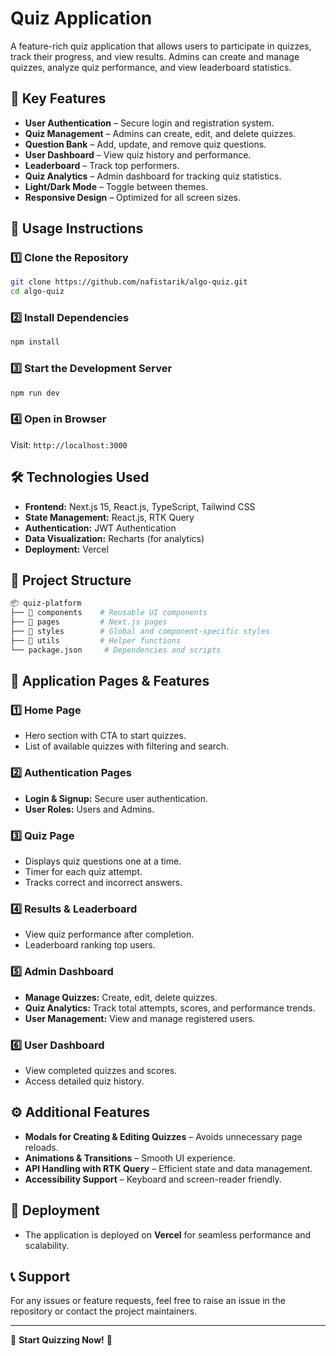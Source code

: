 # Quiz Application

A feature-rich quiz application that allows users to participate in quizzes, track their progress, and view results. Admins can create and manage quizzes, analyze quiz performance, and view leaderboard statistics.

## 🚀 Key Features

- **User Authentication** – Secure login and registration system.
- **Quiz Management** – Admins can create, edit, and delete quizzes.
- **Question Bank** – Add, update, and remove quiz questions.
- **User Dashboard** – View quiz history and performance.
- **Leaderboard** – Track top performers.
- **Quiz Analytics** – Admin dashboard for tracking quiz statistics.
- **Light/Dark Mode** – Toggle between themes.
- **Responsive Design** – Optimized for all screen sizes.

## 📌 Usage Instructions

### 1️⃣ Clone the Repository
```sh
git clone https://github.com/nafistarik/algo-quiz.git
cd algo-quiz
```

### 2️⃣ Install Dependencies
```sh
npm install
```

### 3️⃣ Start the Development Server
```sh
npm run dev
```

### 4️⃣ Open in Browser
Visit: `http://localhost:3000`

## 🛠️ Technologies Used

- **Frontend:** Next.js 15, React.js, TypeScript, Tailwind CSS
- **State Management:** React.js, RTK Query
- **Authentication:** JWT Authentication
- **Data Visualization:** Recharts (for analytics)
- **Deployment:** Vercel

## 📂 Project Structure
```bash
📦 quiz-platform
├── 📂 components    # Reusable UI components
├── 📂 pages         # Next.js pages
├── 📂 styles        # Global and component-specific styles
├── 📂 utils         # Helper functions
└── package.json     # Dependencies and scripts
```

## 📌 Application Pages & Features

### **1️⃣ Home Page**
- Hero section with CTA to start quizzes.
- List of available quizzes with filtering and search.

### **2️⃣ Authentication Pages**
- **Login & Signup:** Secure user authentication.
- **User Roles:** Users and Admins.

### **3️⃣ Quiz Page**
- Displays quiz questions one at a time.
- Timer for each quiz attempt.
- Tracks correct and incorrect answers.

### **4️⃣ Results & Leaderboard**
- View quiz performance after completion.
- Leaderboard ranking top users.

### **5️⃣ Admin Dashboard**
- **Manage Quizzes:** Create, edit, delete quizzes.
- **Quiz Analytics:** Track total attempts, scores, and performance trends.
- **User Management:** View and manage registered users.

### **6️⃣ User Dashboard**
- View completed quizzes and scores.
- Access detailed quiz history.

## ⚙️ Additional Features

- **Modals for Creating & Editing Quizzes** – Avoids unnecessary page reloads.
- **Animations & Transitions** – Smooth UI experience.
- **API Handling with RTK Query** – Efficient state and data management.
- **Accessibility Support** – Keyboard and screen-reader friendly.

## 📌 Deployment

- The application is deployed on **Vercel** for seamless performance and scalability.

## 📞 Support

For any issues or feature requests, feel free to raise an issue in the repository or contact the project maintainers.

---

🎯 **Start Quizzing Now!** 🚀

